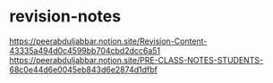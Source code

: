# revision-notes
https://peerabduljabbar.notion.site/Revision-Content-43335a494d0c4599bb704cbd2dcc6a51
https://peerabduljabbar.notion.site/PRE-CLASS-NOTES-STUDENTS-68c0e44d6e0045eb843d6e2874d1dfbf
